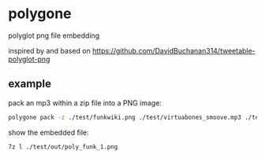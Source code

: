 # polygone

polyglot png file embedding

inspired by and based on <https://github.com/DavidBuchanan314/tweetable-polyglot-png>

## example

pack an mp3 within a zip file into a PNG image:
```sh
polygone pack -z ./test/funkwiki.png ./test/virtuabones_smoove.mp3 ./test/out/poly_funk_1.png
```

show the embedded file:
```sh
7z l ./test/out/poly_funk_1.png
```
